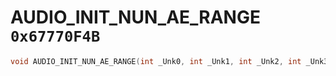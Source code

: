 # AUDIO_INIT_NUN_AE_RANGE `0x67770F4B`

```cpp
void AUDIO_INIT_NUN_AE_RANGE(int _Unk0, int _Unk1, int _Unk2, int _Unk3);
```